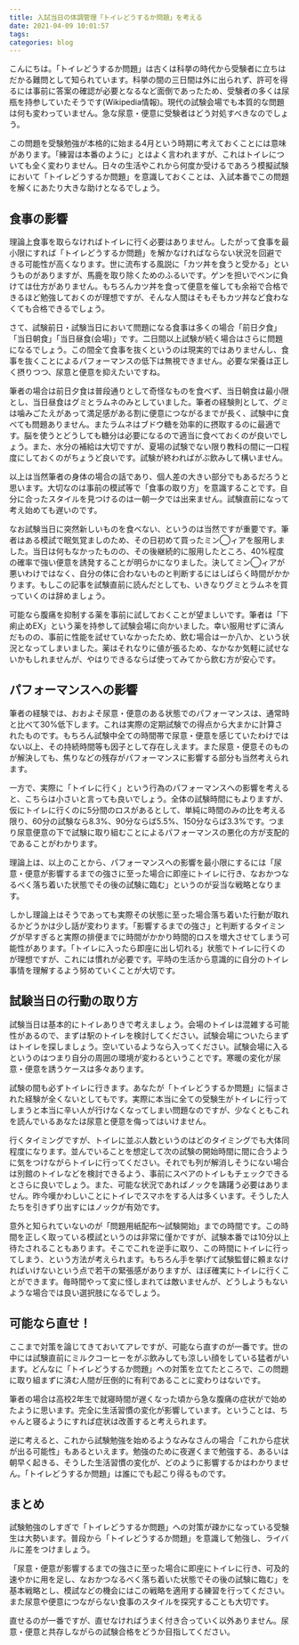 ```yaml
---
title: 入試当日の体調管理「トイレどうするか問題」を考える
date: 2021-04-09 10:01:57
tags:
categories: blog
---
```


こんにちは。「トイレどうするか問題」は古くは科挙の時代から受験者に立ちはだかる難問として知られています。科挙の間の三日間は外に出られず、許可を得るには事前に答案の確認が必要となるなど面倒であったため、受験者の多くは尿瓶を持参していたそうです(Wikipedia情報)。現代の試験会場でも本質的な問題は何も変わっていません。急な尿意・便意に受験者はどう対処すべきなのでしょう。

この問題を受験勉強が本格的に始まる4月という時期に考えておくことには意味があります。「練習は本番のように」とはよく言われますが、これはトイレについても全く変わりません。日々の生活やこれから何度か受けるであろう模擬試験において「トイレどうするか問題」を意識しておくことは、入試本番でこの問題を解くにあたり大きな助けとなるでしょう。

## 食事の影響

理論上食事を取らなければトイレに行く必要はありません。したがって食事を最小限にすれば「トイレどうするか問題」を解かなければならない状況を回避できる可能性が高くなります。世に流布する風説に「カツ丼を食うと受かる」というものがありますが、馬鹿を取り除くためのふるいです。ゲンを担いでベンに負けては仕方がありません。もちろんカツ丼を食って便意を催しても余裕で合格できるほど勉強しておくのが理想ですが、そんな人間はそもそもカツ丼など食わなくても合格できるでしょう。

さて、試験前日・試験当日において問題になる食事は多くの場合「前日夕食」「当日朝食」「当日昼食(会場)」です。二日間以上試験が続く場合はさらに問題になるでしょう。この間全て食事を抜くというのは現実的ではありませんし、食事を抜くことによるパフォーマンスの低下は無視できません。必要な栄養は正しく摂りつつ、尿意と便意を抑えたいですね。

筆者の場合は前日夕食は普段通りとして奇怪なものを食べず、当日朝食は最小限とし、当日昼食はグミとラムネのみとしていました。筆者の経験則として、グミは噛みごたえがあって満足感がある割に便意につながるまでが長く、試験中に食べても問題ありません。またラムネはブドウ糖を効率的に摂取するのに最適です。脳を使うとどうしても糖分は必要になるので適当に食べておくのが良いでしょう。また、水分の補給は大切ですが、夏場の試験でない限り教科の間に一口程度にしておくのがちょうど良いです。試験が終わればがぶ飲みして構いません。

以上は当然筆者の身体の場合の話であり、個人差の大きい部分でもあるだろうと思います。大切なのは事前の模試等で「食事の取り方」を意識することです。自分に合ったスタイルを見つけるのは一朝一夕では出来ません。試験直前になって考え始めても遅いのです。

なお試験当日に突然新しいものを食べない、というのは当然ですが重要です。筆者はある模試で眠気覚ましのため、その日初めて買ったミン◯ィアを服用しました。当日は何もなかったものの、その後継続的に服用したところ、40%程度の確率で強い便意を誘発することが明らかになりました。決してミン◯ィアが悪いわけではなく、自分の体に合わないものと判断するにはしばらく時間がかかります。もしこの記事を試験直前に読んだとしても、いきなりグミとラムネを買っていくのは辞めましょう。

可能なら腹痛を抑制する薬を事前に試しておくことが望ましいです。筆者は「下痢止めEX」という薬を持参して試験会場に向かいました。幸い服用せずに済んだものの、事前に性能を試せていなかったため、飲む場合は一か八か、という状況となってしまいました。薬はそれなりに値が張るため、なかなか気軽に試せないかもしれませんが、やはりできるならば使ってみてから飲む方が安心です。

## パフォーマンスへの影響

筆者の経験では、おおよそ尿意・便意のある状態でのパフォーマンスは、通常時と比べて30%低下します。これは実際の定期試験での得点から大まかに計算されたものです。もちろん試験中全ての時間帯で尿意・便意を感じていたわけではない以上、その持続時間等も因子として存在しえます。また尿意・便意そのものが解決しても、焦りなどの残存がパフォーマンスに影響する部分も当然考えられます。

一方で、実際に「トイレに行く」という行為のパフォーマンスへの影響を考えると、こちらは小さいと言っても良いでしょう。全体の試験時間にもよりますが、仮にトイレに行くのに5分間のロスがあるとして、単純に時間のみの比を考える限り、60分の試験なら8.3%、90分ならば5.5%、150分ならば3.3%です。つまり尿意便意の下で試験に取り組むことによるパフォーマンスの悪化の方が支配的であることがわかります。

理論上は、以上のことから、パフォーマンスへの影響を最小限にするには「尿意・便意が影響するまでの強さに至った場合に即座にトイレに行き、なおかつなるべく落ち着いた状態でその後の試験に臨む」というのが妥当な戦略となります。

しかし理論上はそうであっても実際その状態に至った場合落ち着いた行動が取れるかどうかは少し話が変わります。「影響するまでの強さ」と判断するタイミングが早すぎると実際の排便までに時間がかかり時間的ロスを増大させてしまう可能性があります。「トイレに入ったら即座に出し切れる」状態でトイレに行くのが理想ですが、これには慣れが必要です。平時の生活から意識的に自分のトイレ事情を理解するよう努めていくことが大切です。

## 試験当日の行動の取り方

試験当日は基本的にトイレありきで考えましょう。会場のトイレは混雑する可能性があるので、まずは駅のトイレを検討してください。試験会場についたらまずはトイレを探しましょう。空いているようなら入ってください。試験会場に入るというのはつまり自分の周囲の環境が変わるということです。寒暖の変化が尿意・便意を誘うケースは多々あります。

試験の間も必ずトイレに行きます。あなたが「トイレどうするか問題」に悩まされた経験が全くないとしてもです。実際に本当に全ての受験生がトイレに行ってしまうと本当に辛い人が行けなくなってしまい問題なのですが、少なくともこれを読んでいるあなたは尿意と便意を侮ってはいけません。

行くタイミングですが、トイレに並ぶ人数というのはどのタイミングでも大体同程度になります。並んでいることを想定して次の試験の開始時間に間に合うように気をつけながらトイレに行ってください。それでも列が解消しそうにない場合は別館のトイレなどを検討できるよう、事前にスペアのトイレもチェックできるとさらに良いでしょう。また、可能な状況であればノックを躊躇う必要はありません。昨今嘆かわしいことにトイレでスマホをする人は多くいます。そうした人たちを引きずり出すにはノックが有効です。

意外と知られていないのが「問題用紙配布〜試験開始」までの時間です。この時間を正しく取っている模試というのは非常に僅かですが、試験本番では10分以上待たされることもあります。そこでこれを逆手に取り、この時間にトイレに行ってしまう、という方法が考えられます。もちろん手を挙げて試験監督に頼まなければいけないという点で若干の緊張感がありますが、ほぼ確実にトイレに行くことができます。毎時間やって変に怪しまれては敵いませんが、どうしようもないような場合では良い選択肢になるでしょう。

## 可能なら直せ！

ここまで対策を論じてきておいてアレですが、可能なら直すのが一番です。世の中には試験直前にミルクコーヒーをがぶ飲みしても涼しい顔をしている猛者がいます。どんなに「トイレどうするか問題」への対策を立てたところで、この問題に取り組まずに済む人間が圧倒的に有利であることに変わりはないです。

筆者の場合は高校2年生で就寝時間が遅くなった頃から急な腹痛の症状がで始めたように思います。完全に生活習慣の変化が影響しています。ということは、ちゃんと寝るようにすれば症状は改善すると考えられます。

逆に考えると、これから試験勉強を始めるようなみなさんの場合「これから症状が出る可能性」もあるといえます。勉強のために夜遅くまで勉強する、あるいは朝早く起きる、そうした生活習慣の変化が、どのように影響するかはわかりません。「トイレどうするか問題」は誰にでも起こり得るものです。

## まとめ

試験勉強のしすぎで「トイレどうするか問題」への対策が疎かになっている受験生は大勢います。普段から「トイレどうするか問題」を意識して勉強し、ライバルに差をつけましょう。

「尿意・便意が影響するまでの強さに至った場合に即座にトイレに行き、可及的速やかに用を足し、なおかつなるべく落ち着いた状態でその後の試験に臨む」を基本戦略とし、模試などの機会にはこの戦略を適用する練習を行ってください。また尿意や便意につながらない食事のスタイルを探究することも大切です。

直せるのが一番ですが、直せなければうまく付き合っていく以外ありません。尿意・便意と共存しながらの試験合格をどうか目指してください。
